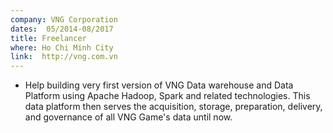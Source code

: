 ```yaml
---
company: VNG Corporation
dates:  05/2014-08/2017
title: Freelancer
where: Ho Chi Minh City
link:  http://vng.com.vn
---
```


- Help building very first version of VNG Data warehouse and Data Platform using Apache Hadoop, Spark and related technologies. This data platform then serves the acquisition, storage, preparation, delivery, and governance of all VNG Game's data until now. 


